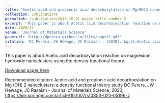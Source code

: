 ```yaml
---
title: "Acetic acid and propionic acid decarboxylation on Mg(OH)2 nanoclusters: a density functional theory study"
collection: publications
permalink: /publication/2010-10-01-paper-title-number-2
excerpt: 'This paper is about Acetic acid decarbozylation reaction on magnesium hydroxide nanoclusters using the density functional theory.'
date: 2020/12
venue: 'Journal of Materials Science'
paperurl: 'http://dperera.github.io/files/paper2.pdf'
citation: 'DC Perera, JW Hewage, JC Rasaiah . (2020). &quot;Acetic acid and propionic acid decarboxylation on Mg (OH) 2 nanoclusters: a density functional theory study.&quot; <i>Journal of Materials Science</i>. 1(2).'
---
```

This paper is about Acetic acid decarbozylation reaction on magnesium hydroxide nanoclusters using the density functional theory.

[Download paper here](https://link.springer.com/article/10.1007/s10853-020-05196-z)

Recommended citation: Acetic acid and propionic acid decarboxylation on Mg (OH) 2 nanoclusters: a density functional theory study
DC Perera, JW Hewage, JC Rasaiah - Journal of Materials Science, 2020, https://link.springer.com/article/10.1007/s10853-020-05196-z
